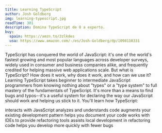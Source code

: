 ```yaml
---
title: Learning TypeScript
author: Josh Goldberg
img: learning-typescript.jpg
readTime: 301
description: Domina TypeScript de 0 a experto.
buy:
  spain: https://amzn.to/3zlkdes
  usa: https://www.amazon.com/-/es/Josh-Goldberg/dp/1098110331
---
```


TypeScript has conquered the world of JavaScript: it's one of the world's fastest growing and most popular languages across developer surveys, widely used in consumer and business companies alike, and frequently credited for helping massive web applications scale. But what is TypeScript? How does it work, why does it work, and how can we use it?
Learning TypeScript takes beginner to intermediate JavaScript programmers from knowing nothing about "types" or a "type system" to full mastery of the fundamentals of TypeScript. It's more than a means to find bugs and typos--it's a useful system for declaring the way our JavaScript should work and helping us stick to it. You'll learn how TypeScript:

interacts with JavaScript
analyzes and understands code
augments your existing development pattern
helps you document your code
works with IDEs to provide refactoring tools
assists local development in refactoring code
helps you develop more quickly with fewer bugs

